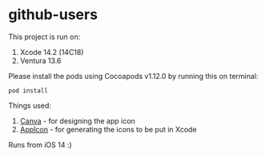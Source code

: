 # github-users

This project is run on:
1. Xcode 14.2 (14C18)
2. Ventura 13.6

Please install the pods using Cocoapods v1.12.0 by running this on terminal: 

```pod install```

Things used:
1. [Canva](https://www.canva.com/) - for designing the app icon
2. [AppIcon](https://www.appicon.co/) - for generating the icons to be put in Xcode

Runs from iOS 14 :)
